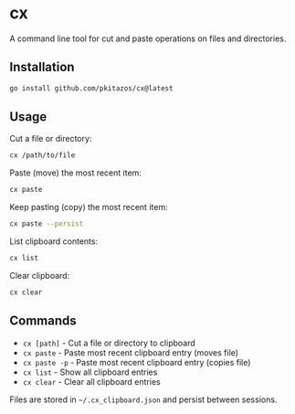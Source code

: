 # cx

A command line tool for cut and paste operations on files and directories.

## Installation

```bash
go install github.com/pkitazos/cx@latest
```

## Usage

Cut a file or directory:
```bash
cx /path/to/file
```

Paste (move) the most recent item:
```bash
cx paste
```

Keep pasting (copy) the most recent item:
```bash
cx paste --persist
```

List clipboard contents:
```bash
cx list
```

Clear clipboard:
```bash
cx clear
```

## Commands

- `cx [path]` - Cut a file or directory to clipboard
- `cx paste` - Paste most recent clipboard entry (moves file)
- `cx paste -p` - Paste most recent clipboard entry (copies file)
- `cx list` - Show all clipboard entries
- `cx clear` - Clear all clipboard entries

Files are stored in `~/.cx_clipboard.json` and persist between sessions.